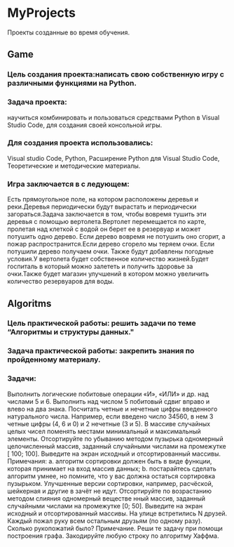 # MyProjects
Проекты созданные во время обучения.

## **Game** ##
### Цель создания проекта:написать свою собственную игру с различными функциями на Python.
### Задача проекта: 
научиться комбинировать и пользоваться средствами Python в Visual Studio Code, для создания своей консольной 
игры. 
### Для создания проекта использовались:
Visual studio Code, Python, Расширение Python для Visual Studio Code, Теоретические и методические материалы.
### Игра заключается в с ледующем:
Есть прямоугольное поле, на котором расположены деревья и реки.Деревья периодически будут вырастать и периодически загораться.Задача заключается в том, чтобы вовремя тушить эти деревья с помощью вертолета.Вертолет перемещается по карте, пролетая над клеткой с водой он берет ее в резервуар и может потушить одно дерево.
Если дерево вовремя  не потушить оно сгорит, а пожар распространится.Если дерево сгорело мы теряем очки. Если потушили дерево получаем очки.
Также будут добавлены погодные условия.У вертолета будет собственное количество жизней.Будет госпиталь в который можно залететь и получить здоровье за 
очки.Также будет магазин улучшений в котором можно увеличить количество резервуаров для воды.

## **Algoritms** 

### Цель практической работы: решить задачи по теме “Алгоритмы и структуры данных."
### Задача практической работы: закрепить знания по пройденному  материалу.
### Задачи:
Выполнить  логические побитовые операции «И», «ИЛИ» и др. 
над числами 5 и 6. Выполнить над числом 5 побитовый сдвиг вправо 
и влево на два знака.
Посчитать четные и нечетные цифры введенного натурального 
числа. Например, если введено число 34560, в нем 3 четные 
цифры (4, 6 и 0) и 2 нечетные (3 и 5).
 В массиве случайных целых чисел поменять местами 
минимальный и максимальный элементы.
Отсортируйте по убыванию методом пузырька одномерный 
целочисленный массив, заданный случайными числами на 
промежутке [ 100; 100]. Выведите на экран исходный и 
отсортированный массивы.
Примечания:
a. алгоритм сортировки должен быть в виде функции, которая 
принимает на вход массив данных;
b. постарайтесь сделать алгоритм умнее, но помните, что у вас 
должна остаться сортировка пузырьком. Улучшенные версии 
сортировки, например, расчёской, шейкерная и другие в зачёт не 
идут.
 Отсортируйте по возрастанию методом слияния одномерный 
веществе
нный массив, заданный случайными числами на 
промежутке [0; 50]. Выведите на экран исходный и 
отсортированный массивы.
 На улице встретились N друзей. Каждый пожал руку всем 
остальным друзьям (по одному разу). Сколько рукопожатий было?
Примечание. Реши
те задачу при помощи построения графа.
 Закодируйте любую строку по алгоритму Хаффма.
